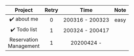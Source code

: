 |                 Project                 | Retry |      Time       | Note |
| :-------------------------------------: | :---: | :-------------: | :--: |
|             ✔️  about me              |   0   | 200316 - 200323 | easy |
|             ✔️ Todo list             |   1   | 200324 - 200417 |      |
| Reservation <br />Management |   1   |   20200424 -    |      |
